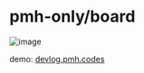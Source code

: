 # pmh-only/board

![image](https://user-images.githubusercontent.com/39158228/147804256-11663810-4e38-4a4d-95d0-b09a92990994.png)


demo: [devlog.pmh.codes](https://devlog.pmh.codes/)
